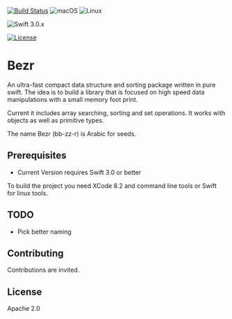 [![Build Status](https://travis-ci.org/regwez/Bezr.svg?branch=master)](https://travis-ci.org/regwez/Bezr)
![macOS](https://img.shields.io/badge/os-macOS-green.svg?style=flat)
![Linux](https://img.shields.io/badge/os-linux-green.svg?style=flat)
<!-- ![Platforms](https://img.shields.io/badge/platforms-Linux%20%7C%20iOS%20%7C%20macOS%20%7C%20watchOS%20%7C%20tvOS-lightgrey.svg?style=flat) -->
![Swift 3.0.x](http://img.shields.io/badge/Swift-3.0.x-orange.svg?style=flat)

[![License](https://img.shields.io/github/license/regwez/Bezr.svg)](https://github.com/regwez/Bezr/blob/master/LICENSE)

# Bezr

An ultra-fast compact data structure and sorting package written in pure swift. The idea is to build a library that is focused on high speed data manipulations with a small memory foot print.

Current it includes array searching, sorting and set operations. It works with objects as well as primitive types.

The name Bezr (bb-zz-r) is Arabic for seeds.

Prerequisites
-------------

 - Current Version requires Swift 3.0 or better

To build the project you need XCode 8.2 and command line tools or Swift for linux tools.

TODO
-----------
*   Pick better naming


Contributing
------------

Contributions are invited.

License
-------
Apache 2.0
